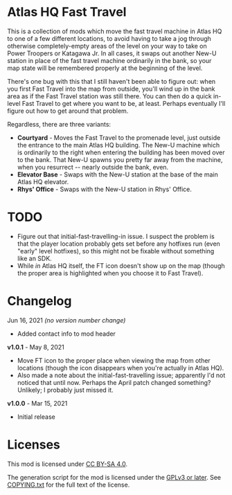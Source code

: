 Atlas HQ Fast Travel
====================

This is a collection of mods which move the fast travel machine in Atlas HQ
to one of a few different locations, to avoid having to take a jog through
otherwise completely-empty areas of the level on your way to take on Power
Troopers or Katagawa Jr.  In all cases, it swaps out another New-U station
in place of the fast travel machine ordinarily in the bank, so your map
state will be remembered properly at the beginning of the level.

There's one bug with this that I still haven't been able to figure out: when
you first Fast Travel into the map from outside, you'll wind up in the
bank area as if the Fast Travel station was still there.  You can then do
a quick in-level Fast Travel to get where you want to be, at least.  Perhaps
eventually I'll figure out how to get around that problem.

Regardless, there are three variants:

* **Courtyard** - Moves the Fast Travel to the promenade level, just
  outside the entrance to the main Atlas HQ building.  The New-U machine
  which is ordinarily to the right when entering the building has been
  moved over to the bank.  That New-U spawns you pretty far away from the
  machine, when you resurrect -- nearly outside the bank, even.
* **Elevator Base** - Swaps with the New-U station at the base of the
  main Atlas HQ elevator.
* **Rhys' Office** - Swaps with the New-U station in Rhys' Office.

TODO
====

* Figure out that initial-fast-travelling-in issue.  I suspect the problem is
  that the player location probably gets set before any hotfixes run (even
  "early" level hotfixes), so this might not be fixable without something like
  an SDK.
* While *in* Atlas HQ itself, the FT icon doesn't show up on the map (though
  the proper area is highlighted when you choose it to Fast Travel).

Changelog
=========

Jun 16, 2021 *(no version number change)*
 * Added contact info to mod header

**v1.0.1** - May 8, 2021
 * Move FT icon to the proper place when viewing the map from other
   locations (though the icon disappears when you're actually in Atlas
   HQ).
 * Also made a note about the initial-fast-travelling issue; apparently
   I'd not noticed that until now.  Perhaps the April patch changed
   something?  Unlikely; I probably just missed it.

**v1.0.0** - Mar 15, 2021
 * Initial release
 
Licenses
========

This mod is licensed under [CC BY-SA 4.0](https://creativecommons.org/licenses/by-sa/4.0/).

The generation script for the mod is licensed under the
[GPLv3 or later](https://www.gnu.org/licenses/quick-guide-gplv3.html).
See [COPYING.txt](../../COPYING.txt) for the full text of the license.

